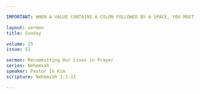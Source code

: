 ```yaml
---

IMPORTANT: WHEN A VALUE CONTAINS A COLON FOLLOWED BY A SPACE, YOU MUST USE &#58;

layout: sermon
title: Sunday

volume: 25
issue: 52

sermon: Recommitting Our Lives in Prayer
series: Nehemiah
speaker: Pastor In Kim
scripture: Nehemiah 1:1-11

---
```

